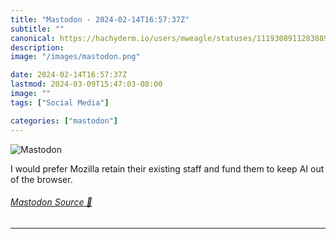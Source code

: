 ```yaml
---
title: "Mastodon - 2024-02-14T16:57:37Z"
subtitle: ""
canonical: https://hachyderm.io/users/mweagle/statuses/111930891128388942
description:
image: "/images/mastodon.png"

date: 2024-02-14T16:57:37Z
lastmod: 2024-03-09T15:47:03-08:00
image: ""
tags: ["Social Media"]

categories: ["mastodon"]
---
```

![Mastodon](/images/mastodon.png)

<p>I would prefer Mozilla retain their existing staff and fund them to keep AI out of the browser.</p>


###### [Mastodon Source 🐘](https://hachyderm.io/@mweagle/111930891128388942)

___
